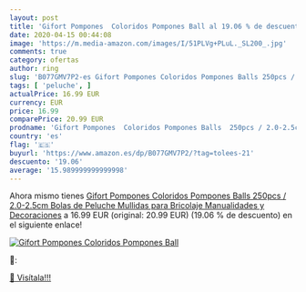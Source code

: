 ```yaml
---
layout: post
title: 'Gifort Pompones  Coloridos Pompones Ball al 19.06 % de descuento'
date: 2020-04-15 00:44:08
image: 'https://m.media-amazon.com/images/I/51PLVg+PLuL._SL200_.jpg'
comments: true
category: ofertas
author: ring
slug: 'B077GMV7P2-es Gifort Pompones Coloridos Pompones Balls 250pcs /...'
tags: [ 'peluche', ]
actualPrice: 16.99 EUR
currency: EUR
price: 16.99
comparePrice: 20.99 EUR
prodname: 'Gifort Pompones  Coloridos Pompones Balls  250pcs / 2.0-2.5cm Bolas de Peluche Mullidas para Bricolaje  Manualidades y Decoraciones'
country: 'es'
flag: '🇪🇸'
buyurl: 'https://www.amazon.es/dp/B077GMV7P2/?tag=tolees-21'
descuento: '19.06'
average: '15.989999999999998'
---
```


Ahora mismo tienes [Gifort Pompones  Coloridos Pompones Balls  250pcs / 2.0-2.5cm Bolas de Peluche Mullidas para Bricolaje  Manualidades y Decoraciones](https://www.amazon.es/dp/B077GMV7P2/?tag=tolees-21) a 16.99 EUR (original: 20.99 EUR) (19.06 %  de descuento) en el siguiente enlace!

[![Gifort Pompones  Coloridos Pompones Ball](https://m.media-amazon.com/images/I/51PLVg+PLuL._SL200_.jpg)](https://www.amazon.es/dp/B077GMV7P2/?tag=tolees-21)

🔎:


[🛒 Visítala!!!](https://www.amazon.es/dp/B077GMV7P2/?tag=tolees-21)
